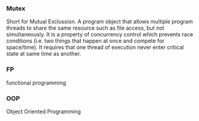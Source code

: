 ### Mutex  
Short for Mutual Exclussion. A program object that allows multiple program threads to share the same resource such as file access, but not simultaneously. It is a property of concurrency control which prevents race conditions (i.e. two things that happen at once and compete for space/time). It requires that one thread of execution never enter critical state at same time as another. 

### FP
functional programming

### OOP
Object Oriented Programming